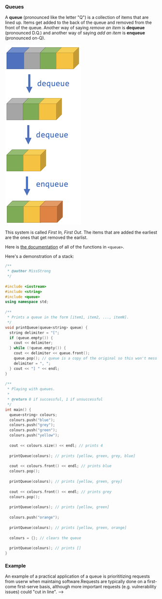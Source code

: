 <!-- # [Link to video.]() -->

### Queues

A **queue** (pronounced like the letter "Q") is a collection of items that are lined up. Items get added to the back of the queue and removed from the front of the queue. Another way of saying *remove an item* is **dequeue** (pronounced D.Q.) and another way of saying *add an item* is **enqueue** (pronounced on-Q).

![](../../Images/Queue3.png)

This system is called *First In, First Out*. The items that are added the earliest are the ones that get removed the earlist.

Here is [the documentation](https://en.cppreference.com/w/cpp/container/queue) of all of the functions in `<queue>`.

Here's a demonstration of a stack:

```cpp
/**
 * @author MissStrong
 */

#include <iostream>
#include <string>
#include <queue>
using namespace std;

/**
 * Prints a queue in the form [item1, item2, ..., itemN].
 */
void printQueue(queue<string> queue) {
  string delimiter = "[";
  if (queue.empty()) {
    cout << delimiter;
  } while (!queue.empty()) {
    cout << delimiter << queue.front();
    queue.pop(); // queue is a copy of the original so this won't mess up the original one
    delimiter = ", ";
  } cout << "] " << endl;
}

/**
 * Playing with queues.
 *
 * @return 0 if successful, 1 if unsuccessful
 */
int main() {
  queue<string> colours;
  colours.push("blue");
  colours.push("grey");
  colours.push("green");
  colours.push("yellow");
  
  cout << colours.size() << endl; // prints 4
  
  printQueue(colours); // prints [yellow, green, grey, blue] 

  cout << colours.front() << endl; // prints blue
  colours.pop();

  printQueue(colours); // prints [yellow, green, grey] 

  cout << colours.front() << endl; // prints grey
  colours.pop();

  printQueue(colours); // prints [yellow, green]

  colours.push("orange");

  printQueue(colours); // prints [yellow, green, orange] 

  colours = {}; // clears the queue

  printQueue(colours); // prints []
}
```

### Example

An example of a practical application of a queue is priorititizing requests from userw when maintaing software.Requests are typically done on a first-come first-serve basis, although more important requests (e.g. vulnerability issues) could "cut in line".  -->
